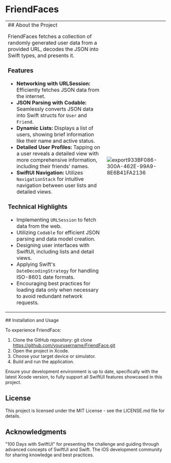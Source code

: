# FriendFaces

<table>
<tr>
<td>
 ## About the Project
 
 FriendFaces fetches a collection of randomly generated user data from a provided URL, decodes the JSON into Swift types, and presents it.
 
 ### Features
 
 - **Networking with URLSession:** Efficiently fetches JSON data from the internet.
 - **JSON Parsing with Codable:** Seamlessly converts JSON data into Swift structs for `User` and `Friend`.
 - **Dynamic Lists:** Displays a list of users, showing brief information like their name and active status.
 - **Detailed User Profiles:** Tapping on a user reveals a detailed view with more comprehensive information, including their friends' names.
 - **SwiftUI Navigation:** Utilizes `NavigationStack` for intuitive navigation between user lists and detailed views.
 
 ### Technical Highlights
 
 - Implementing `URLSession` to fetch data from the web.
 - Utilizing `Codable` for efficient JSON parsing and data model creation.
 - Designing user interfaces with SwiftUI, including lists and detail views.
 - Applying Swift's `DateDecodingStrategy` for handling ISO-8601 date formats.
 - Encouraging best practices for loading data only when necessary to avoid redundant network requests.
</td>
<td>

![export933BF086-300A-462E-99A9-8E6B41FA2136](https://github.com/ricardonovelot/FriendFaces/assets/84286086/f37784ef-9b1b-4041-acd3-60b0e5da563a)

</td>
</tr>
</table>
## Installation and Usage

To experience FriendFace:

1. Clone the GitHub repository: git clone https://github.com/yourusername/FriendFace.git
2. Open the project in Xcode.
3. Choose your target device or simulator.
4. Build and run the application.
 
Ensure your development environment is up to date, specifically with the latest Xcode version, to fully support all SwiftUI features showcased in this project.

## License

This project is licensed under the MIT License - see the LICENSE.md file for details.

## Acknowledgments

"100 Days with SwiftUI" for presenting the challenge and guiding through advanced concepts of SwiftUI and Swift.
The iOS development community for sharing knowledge and best practices.
